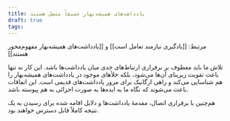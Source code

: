 ```yaml
---
title: یادداشت‌های همیشه‌بهار عمیقاً متصل هستند
draft: true
tags:
---
```

مرتبط: [[یادگیری نیازمند تعامل است]] و [[یادداشت‌‌های همیشه‌بهار مفهوم‌محور هستند]]

تلاش ما باید معطوف بر برقراری ارتباط‌های جدی میان یادداشت‌ها باشد. این کار نه تنها باعث تقویت زیربنای آن‌ها می‌شود، بلکه خلأهای موجود در یادداشت‌های همیشه‌بهار را هم شناسایی می‌کند و راهی ارگانیک برای مرور یادداشت‌های قدیمی است. این اتفاقات باعث می‌شوند که نگاه ما به ایده‌ها به صورت اجزائی به هم پیوسته باشد. 

هم‌چنین با برقراری اتصال، مقدمهٔ یادداشت‌ها و دلایل اقامه شده برای رسیدن به یک نتیجه کاملاً قابل دسترس خواهند بود. 
